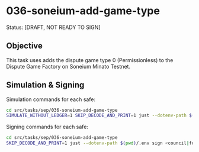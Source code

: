 # 036-soneium-add-game-type

Status: [DRAFT, NOT READY TO SIGN]

## Objective

This task uses adds the dispute game type 0 (Permissionless) to the Dispute Game Factory on Soneium Minato Testnet.

## Simulation & Signing

Simulation commands for each safe:
```bash
cd src/tasks/sep/036-soneium-add-game-type
SIMULATE_WITHOUT_LEDGER=1 SKIP_DECODE_AND_PRINT=1 just --dotenv-path $(pwd)/.env simulate <council|foundation>
```

Signing commands for each safe:
```bash
cd src/tasks/sep/036-soneium-add-game-type
SKIP_DECODE_AND_PRINT=1 just --dotenv-path $(pwd)/.env sign <council|foundation>
```